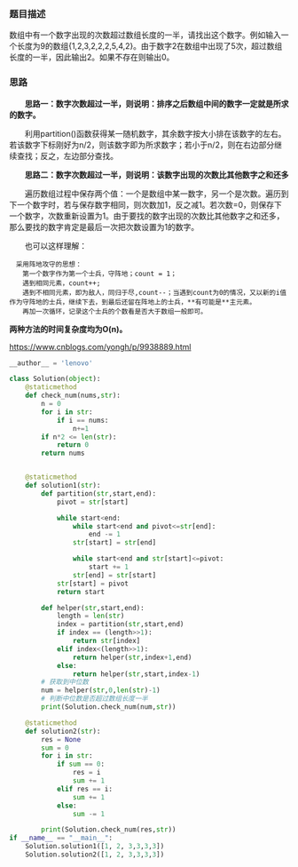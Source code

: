 ### 题目描述

数组中有一个数字出现的次数超过数组长度的一半，请找出这个数字。例如输入一个长度为9的数组{1,2,3,2,2,2,5,4,2}。由于数字2在数组中出现了5次，超过数组长度的一半，因此输出2。如果不存在则输出0。

### 思路

　　**思路一：数字次数超过一半，则说明：排序之后数组中间的数字一定就是所求的数字。**

　　利用partition()函数获得某一随机数字，其余数字按大小排在该数字的左右。若该数字下标刚好为n/2，则该数字即为所求数字；若小于n/2，则在右边部分继续查找；反之，左边部分查找。

　　**思路二：数字次数超过一半，则说明：该数字出现的次数比其他数字之和还多**

　　遍历数组过程中保存两个值：一个是数组中某一数字，另一个是次数。遍历到下一个数字时，若与保存数字相同，则次数加1，反之减1。若次数=0，则保存下一个数字，次数重新设置为1。由于要找的数字出现的次数比其他数字之和还多，那么要找的数字肯定是最后一次把次数设置为1的数字。

　　也可以这样理解：

```
　采用阵地攻守的思想：
　　第一个数字作为第一个士兵，守阵地；count = 1；
　　遇到相同元素，count++;
　　遇到不相同元素，即为敌人，同归于尽,count--；当遇到count为0的情况，又以新的i值作为守阵地的士兵，继续下去，到最后还留在阵地上的士兵，**有可能是**主元素。
　　再加一次循环，记录这个士兵的个数看是否大于数组一般即可。
```

**两种方法的时间复杂度均为O(n)。**

<https://www.cnblogs.com/yongh/p/9938889.html>

```python
__author__ = 'lenovo'

class Solution(object):
    @staticmethod
    def check_num(nums,str):
        n = 0
        for i in str:
            if i == nums:
                n+=1
        if n*2 <= len(str):
            return 0
        return nums


    @staticmethod
    def solution1(str):
        def partition(str,start,end):
            pivot = str[start]

            while start<end:
                while start<end and pivot<=str[end]:
                    end -= 1
                str[start] = str[end]

                while start<end and str[start]<=pivot:
                    start += 1
                str[end] = str[start]
            str[start] = pivot
            return start

        def helper(str,start,end):
            length = len(str)
            index = partition(str,start,end)
            if index == (length>>1):
                return str[index]
            elif index<(length>>1):
                return helper(str,index+1,end)
            else:
                return helper(str,start,index-1)
        # 获取到中位数
        num = helper(str,0,len(str)-1)
        # 判断中位数是否超过数组长度一半
        print(Solution.check_num(num,str))

    @staticmethod
    def solution2(str):
        res = None
        sum = 0
        for i in str:
            if sum == 0:
                res = i
                sum += 1
            elif res == i:
                sum += 1
            else:
                sum -= 1

        print(Solution.check_num(res,str))
if __name__ == "__main__":
    Solution.solution1([1, 2, 3,3,3,3])
    Solution.solution2([1, 2, 3,3,3,3])
```

